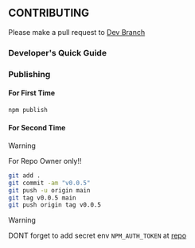 ## CONTRIBUTING

Please make a pull request to [Dev Branch](https://github.com/Ratimon/superfuse-forge/tree/dev)

### Developer's Quick Guide



### Publishing

#### For First Time

```bash
npm publish
```

#### For Second Time

>[!WARNING]
> For Repo Owner only!!

```bash
git add .
git commit -am "v0.0.5"
git push -u origin main
git tag v0.0.5 main
git push origin tag v0.0.5
```
>[!WARNING]
> DONT forget to add secret env `NPM_AUTH_TOKEN` at [repo](https://github.com/Ratimon/superfuse-wizard/settings/secrets/actions)